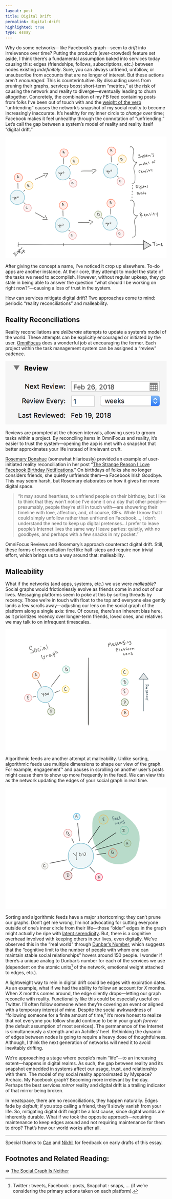 ```yaml
---
layout: post
title: Digital Drift
permalink: digital-drift
highlighted: true
type: essay
---
```


Why do some networks—like Facebook’s graph—seem to _drift_ into irrelevance over time? Putting the product’s (ever-crowded) feature set aside, I think there’s a fundamental assumption baked into services today causing this: edges (friendships, follows, subscriptions, etc.) between nodes existing _indefinitely_. Sure, you can always unfriend, unfollow, or unsubscribe from accounts that are no longer of interest. But these actions aren’t _encouraged_. This is  counterintuitive. By dissuading users from pruning their graphs, services boost short-term “metrics,” at the risk of causing the network and reality to diverge—eventually leading to churn altogether. Concretely, the combination of my FB feed containing posts from folks I’ve been out of touch with and the [weight of the verb](/ambient-intimacy#network-nomenclature) “unfriending” causes the network’s snapshot of my social reality to become increasingly inaccurate. It’s healthy for my inner circle to _change_ over time; Facebook makes it feel unhealthy through the connotation of “unfriending.” Let’s call the gap between a system’s model of reality and reality itself “digital drift.”

![Diagram of social reality and its graph modeled by a system diverging](/public/images/digital_drift.png)

After giving the concept a name, I’ve noticed it crop up elsewhere. To-do apps are another instance. At their core, they attempt to model the state of the tasks we need to accomplish. However, without regular upkeep, they go stale in being able to answer the question “what should I be working on right now?“—causing a loss of trust in the system.

How can services mitigate digital drift? Two approaches come to mind: periodic “reality reconciliations” and malleability.

## Reality Reconciliations

Reality reconciliations are _deliberate_ attempts to update a system’s model of the world. These attempts can be explicitly encouraged or initiated by the user. [OmniFocus](https://www.omnigroup.com/omnifocus) does a wonderful job at encouraging the former. Each project within the task management system can be assigned a “review” cadence.

![Review: Next Review: Feb 26, 2018, Review Every: 1 week, Last Reviewed: Feb 19, 2018](/public/images/omni_review.png)

Reviews are prompted at the chosen intervals, allowing users to groom tasks within a project. By reconciling items in OmniFocus and reality, it’s easier to trust the system—opening the app is met with a snapshot that better approximates your life instead of irrelevant cruft.

[Rosemary Donahue](https://twitter.com/rosadona) (somewhat hilariously) provided an example of user-initiated reality reconciliation in her post “[The Strange Reason I Love Facebook Birthday Notifications](https://hellogiggles.com/love-sex/friends/love-facebook-notifications-unfriend/).” On birthdays of folks she no longer considers friends, she quietly unfriends them—a Facebook Irish Goodbye. This may seem harsh, but Rosemary elaborates on how it gives her more digital space.

> “It may sound heartless, to unfriend people on their birthday, but I like to think that they won’t notice I’ve done it on a day that other people—presumably, people they’re still in touch with—are showering their timeline with love, affection, and, of course, GIFs. While I know that I could simply unfollow rather than unfriend on Facebook…, I don’t understand the need to keep up digital pretenses…I prefer to leave people’s Internet lives the same way I leave parties: quietly, with no goodbyes, and perhaps with a few snacks in my pocket.”

OmniFocus Reviews and Rosemary’s approach counteract digital drift. Still, these forms of reconciliation feel like half-steps and require non trivial effort, which brings us to a way around that: malleability.

## Malleability

What if the networks (and apps, systems, etc.) we use were _malleable_? Social graphs would frictionlessly evolve as friends come in and out of our lives. Messaging platforms seem to poke at this by sorting threads by recency. Those we’re in touch with float to the top and everyone else gently lands a few scrolls away—adjusting our lens on the social graph of the platform along a single axis: time. Of course, there’s an inherent bias here, as it prioritizes recency over longer-term friends, loved ones, and relatives we may talk to on infrequent timescales.

![Illustration of messaging platforms shuffling the social graph by recency](/public/images/messaging_graph_lens.png)

Algorithmic feeds are another attempt at malleability. Unlike sorting, algorithmic feeds use multiple dimensions to shape our view of the graph. For example, engagement™ and pauses in scrolling on another user’s posts might cause them to show up more frequently in the feed. We can view this as the network updating the edges of your social graph in real time.

![Illustration of feeds creating a lens on a social graph](/public/images/feed_lens.png)

Sorting and algorithmic feeds have a major shortcoming: they can’t prune our graphs. Don’t get me wrong, I’m not advocating for cutting everyone outside of one’s inner circle from their life—those “older” edges in the graph might actually be ripe with [latent serendipity](http://danshipper.com/latent-serendipity). But, there is a cognitive overhead involved with keeping others in our lives, even  digitally. We’ve observed this in the “real world” through [Dunbar’s Number](https://en.wikipedia.org/wiki/Dunbar%27s_number), which suggests that the “cognitive limit to the number of people with whom one can maintain stable social relationships” hovers around 150 people. I wonder if there’s a unique analog to Dunbar’s number for each of the services we use (dependent on the atomic units[^1] of the network, emotional weight attached to edges, etc.).

A lightweight way to rein in digital drift could be edges with expiration dates. As an example, what if we had the ability to follow an account for _X_ months. When _X_ months comes around, the edge silently drops—letting our graph reconcile with reality. Functionality like this could be especially useful on Twitter. I’ll often follow someone when they’re covering an event or aligned with a temporary interest of mine. Despite the social awkwardness of “following someone for a finite amount of time,” it’s more honest to realize that not everyone you follow should continue to be in your graph _forever_ (the default assumption of most services). The permanence of the Internet is simultaneously a strength and an Achilles’ heel. Rethinking the dynamic of edges between nodes is going to require a heavy dose of thoughtfulness. Although, I think the next generation of networks will need it to avoid inevitably drifting.

We’re approaching a stage where people’s main “life”—to an increasing extent—happens in digital realms. As such, the gap between reality and its snapshot embedded in systems affect our usage, trust, and relationship with them. The model of my social reality approximated by Myspace? Archaic. My Facebook graph? Becoming more irrelevant by the day. Perhaps the best services _mirror_ reality and digital drift is a trailing indicator of that mirror being broken.

In meatspace, there are no reconciliations, they happen naturally. Edges fade by _default_; if you stop calling a friend, they’ll slowly vanish from your life. So, mitigating digital drift might be a lost cause, since digital worlds are inherently durable. What if we took the opposite approach—requiring maintenance to keep edges around and not requiring maintenance for them to drop? That’s how our world works after all.

---

Special thanks to [Can](https://twitter.com/can) and [Nikhil](https://twitter.com/nikillinit) for feedback on early drafts of this essay.

## Footnotes and Related Reading:

⇒ [The Social Graph Is Neither](https://blog.pinboard.in/2011/11/the_social_graph_is_neither/)

[^1]: Twitter : tweets, Facebook : posts, Snapchat : snaps, … (if we’re considering the primary actions taken on each platform).

